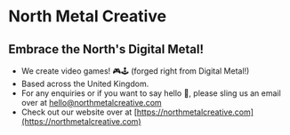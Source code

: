 # North Metal Creative 
## Embrace the North's Digital Metal!
- We create video games! 🎮🕹️ (forged right from Digital Metal!) 
- Based across the United Kingdom. 
- For any enquiries or if you want to say hello 👋, please sling us an email over at hello@northmetalcreative.com
- Check out our website over at [https://northmetalcreative.com](https://northmetalcreative.com)
